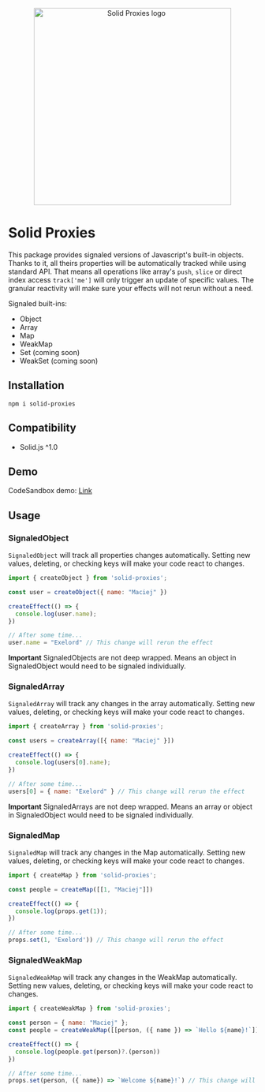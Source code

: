 <p align="center">
  <img height="400" src="https://raw.githubusercontent.com/exelord/solid-proxies/main/logo.png" alt="Solid Proxies logo" />
</p>

# Solid Proxies

This package provides signaled versions of Javascript's built-in objects. Thanks to it, all theirs properties will be automatically tracked while using standard API. That means all operations like array's `push`, `slice` or direct index access `track['me']` will only trigger an update of specific values. The granular reactivity will make sure your effects will not rerun without a need.

Signaled built-ins:

- Object
- Array
- Map
- WeakMap
- Set (coming soon)
- WeakSet (coming soon)


## Installation

```
npm i solid-proxies
```

## Compatibility

- Solid.js ^1.0

## Demo

CodeSandbox demo: [Link](https://codesandbox.io/s/solid-proxies-pt2slm)

## Usage

### SignaledObject

`SignaledObject` will track all properties changes automatically. Setting new values, deleting, or checking keys will make your code react to changes.

```js
import { createObject } from 'solid-proxies';

const user = createObject({ name: "Maciej" })

createEffect(() => {
  console.log(user.name);
})

// After some time...
user.name = "Exelord" // This change will rerun the effect
```

**Important** SignaledObjects are not deep wrapped. Means an object in SignaledObject would need to be signaled individually.


### SignaledArray

`SignaledArray` will track any changes in the array automatically. Setting new values, deleting, or checking keys will make your code react to changes.

```js
import { createArray } from 'solid-proxies';

const users = createArray([{ name: "Maciej" }])

createEffect(() => {
  console.log(users[0].name);
})

// After some time...
users[0] = { name: "Exelord" } // This change will rerun the effect
```

**Important** SignaledArrays are not deep wrapped. Means an array or object in SignaledObject would need to be signaled individually.

### SignaledMap

`SignaledMap` will track any changes in the Map automatically. Setting new values, deleting, or checking keys will make your code react to changes.

```js
import { createMap } from 'solid-proxies';

const people = createMap([[1, "Maciej"]])

createEffect(() => {
  console.log(props.get(1));
})

// After some time...
props.set(1, 'Exelord')) // This change will rerun the effect
```

### SignaledWeakMap

`SignaledWeakMap` will track any changes in the WeakMap automatically. Setting new values, deleting, or checking keys will make your code react to changes.

```js
import { createWeakMap } from 'solid-proxies';

const person = { name: "Maciej" };
const people = createWeakMap([[person, ({ name }) => `Hello ${name}!`]])

createEffect(() => {
  console.log(people.get(person)?.(person))
})

// After some time...
props.set(person, ({ name}) => `Welcome ${name}!`) // This change will rerun the effect
```